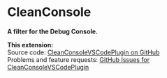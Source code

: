 # CleanConsole

**A filter for the Debug Console.**

**This extension:**  
Source code: <a href="https://github.com/eggnstone/CleanConsoleVSCodePlugin">CleanConsoleVSCodePlugin on GitHub</a>  
Problems and feature requests: <a href="https://github.com/eggnstone/CleanConsoleVSCodePlugin/issues">GitHub Issues for CleanConsoleVSCodePlugin</a>  
